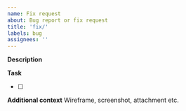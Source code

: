 ```yaml
---
name: Fix request
about: Bug report or fix request
title: 'fix/'
labels: bug
assignees: ''
---
```


**Description**


**Task**

- [ ]

**Additional context**
Wireframe, screenshot, attachment etc.

